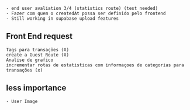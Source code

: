 
    - end user avaliation 3/4 (statistics route) (test needed)
    - Fazer com quem o createdAt possa ser definido pelo frontend
    - Still working in supabase upload features 
## Front End request

    Tags para transações (X)
    create a Guest Route (X)
    Analise de grafico
    incrementar rotas de estatisticas com informaçoes de categorias para transações (x)


## less importance
    - User Image
